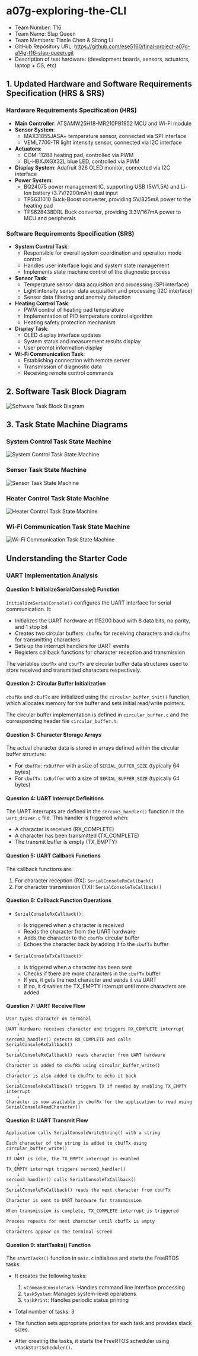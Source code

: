 # a07g-exploring-the-CLI

* Team Number: T16 
* Team Name: Slap Queen
* Team Members: Tianle Chen & Sitong Li
* GitHub Repository URL: https://github.com/ese5160/final-project-a07g-a14g-t16-slap-queen.git
* Description of test hardware: (development boards, sensors, actuators, laptop + OS, etc)


## 1. Updated Hardware and Software Requirements Specification (HRS & SRS)

### Hardware Requirements Specification (HRS)
- **Main Controller**: ATSAMW25H18-MR210PB1952 MCU and Wi-Fi module
- **Sensor System**:
   - MAX31855JASA+ temperature sensor, connected via SPI interface
   - VEML7700-TR light intensity sensor, connected via I2C interface
- **Actuators**:
   - COM-11288 heating pad, controlled via PWM
   - BL-HBXJXGX32L blue LED, controlled via PWM
- **Display System**: Adafruit 326 OLED monitor, connected via I2C interface
- **Power System**:
   - BQ24075 power management IC, supporting USB (5V/1.5A) and Li-Ion battery (3.7V/2200mAh) dual input
   - TPS631010 Buck-Boost converter, providing 5V/825mA power to the heating pad
   - TPS628438DRL Buck converter, providing 3.3V/167mA power to MCU and peripherals

### Software Requirements Specification (SRS)
- **System Control Task**:
   - Responsible for overall system coordination and operation mode control
   - Handles user interface logic and system state management
   - Implements state machine control of the diagnostic process
- **Sensor Task**:
   - Temperature sensor data acquisition and processing (SPI interface)
   - Light intensity sensor data acquisition and processing (I2C interface)
   - Sensor data filtering and anomaly detection
- **Heating Control Task**:
   - PWM control of heating pad temperature
   - Implementation of PID temperature control algorithm
   - Heating safety protection mechanism
- **Display Task**:
   - OLED display interface updates
   - System status and measurement results display
   - User prompt information display
- **Wi-Fi Communication Task**:
   - Establishing connection with remote server
   - Transmission of diagnostic data
   - Receiving remote control commands

## 2. Software Task Block Diagram

![Software Task Block Diagram](images/Software-Task.png)

## 3. Task State Machine Diagrams

### System Control Task State Machine

![System Control Task State Machine](images/System-Control.png)

### Sensor Task State Machine

![Sensor Task State Machine](images/Sensor-Task.png)

### Heater Control Task State Machine

![Heater Control Task State Machine](images/Heater-Control.png)

### Wi-Fi Communication Task State Machine

![Wi-Fi Communication Task State Machine](images/Wi-Fi-Task.png)


## Understanding the Starter Code

### UART Implementation Analysis

#### Question 1: InitializeSerialConsole() Function
`InitializeSerialConsole()` configures the UART interface for serial communication. It:
- Initializes the UART hardware at 115200 baud with 8 data bits, no parity, and 1 stop bit
- Creates two circular buffers: `cbufRx` for receiving characters and `cbufTx` for transmitting characters
- Sets up the interrupt handlers for UART events
- Registers callback functions for character reception and transmission

The variables `cbufRx` and `cbufTx` are circular buffer data structures used to store received and transmitted characters respectively.

#### Question 2: Circular Buffer Initialization
`cbufRx` and `cbufTx` are initialized using the `circular_buffer_init()` function, which allocates memory for the buffer and sets initial read/write pointers.

The circular buffer implementation is defined in `circular_buffer.c` and the corresponding header file `circular_buffer.h`.

#### Question 3: Character Storage Arrays
The actual character data is stored in arrays defined within the circular buffer structure:
- For `cbufRx`: `rxBuffer` with a size of `SERIAL_BUFFER_SIZE` (typically 64 bytes)
- For `cbufTx`: `txBuffer` with a size of `SERIAL_BUFFER_SIZE` (typically 64 bytes)

#### Question 4: UART Interrupt Definitions
The UART interrupts are defined in the `sercom3_handler()` function in the `uart_driver.c` file. This handler is triggered when:
- A character is received (RX_COMPLETE)
- A character has been transmitted (TX_COMPLETE)
- The transmit buffer is empty (TX_EMPTY)

#### Question 5: UART Callback Functions
The callback functions are:
1. For character reception (RX): `SerialConsoleRxCallback()`
2. For character transmission (TX): `SerialConsoleTxCallback()`

#### Question 6: Callback Function Operations
- `SerialConsoleRxCallback()`:
  - Is triggered when a character is received
  - Reads the character from the UART hardware
  - Adds the character to the `cbufRx` circular buffer
  - Echoes the character back by adding it to the `cbufTx` buffer

- `SerialConsoleTxCallback()`:
  - Is triggered when a character has been sent
  - Checks if there are more characters in the `cbufTx` buffer
  - If yes, it gets the next character and sends it via UART
  - If no, it disables the TX_EMPTY interrupt until more characters are added


#### Question 7: UART Receive Flow

```
User types character on terminal
    ↓
UART Hardware receives character and triggers RX_COMPLETE interrupt
    ↓
sercom3_handler() detects RX_COMPLETE and calls SerialConsoleRxCallback()
    ↓
SerialConsoleRxCallback() reads character from UART hardware
    ↓
Character is added to cbufRx using circular_buffer_write()
    ↓
Character is also added to cbufTx to echo it back
    ↓
SerialConsoleRxCallback() triggers TX if needed by enabling TX_EMPTY interrupt
    ↓
Character is now available in cbufRx for the application to read using SerialConsoleReadCharacter()
```

#### Question 8: UART Transmit Flow

```
Application calls SerialConsoleWriteString() with a string
    ↓
Each character of the string is added to cbufTx using circular_buffer_write()
    ↓
If UART is idle, the TX_EMPTY interrupt is enabled
    ↓
TX_EMPTY interrupt triggers sercom3_handler()
    ↓
sercom3_handler() calls SerialConsoleTxCallback()
    ↓
SerialConsoleTxCallback() reads the next character from cbufTx
    ↓
Character is sent to UART hardware for transmission
    ↓
When transmission is complete, TX_COMPLETE interrupt is triggered
    ↓
Process repeats for next character until cbufTx is empty
    ↓
Characters appear on the terminal screen
```

#### Question 9: startTasks() Function
The `startTasks()` function in `main.c` initializes and starts the FreeRTOS tasks:

- It creates the following tasks:
  1. `vCommandConsoleTask`: Handles command line interface processing
  2. `taskSystem`: Manages system-level operations
  3. `taskPrint`: Handles periodic status printing
  
- Total number of tasks: 3

- The function sets appropriate priorities for each task and provides stack sizes.
- After creating the tasks, it starts the FreeRTOS scheduler using `vTaskStartScheduler()`.
